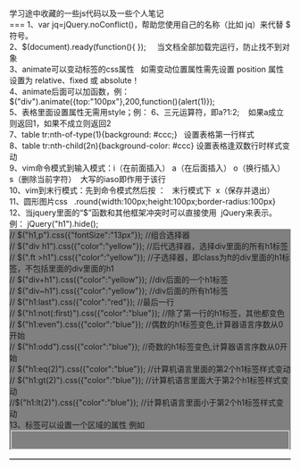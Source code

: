 <!DOCTYPE html>
<html>
<head>
<style type="text/css">
            *{
                       font-family:微软雅黑;
         }

</style>
</head>
<body>
学习途中收藏的一些js代码以及一些个人笔记<br> 
===
1、var jq=jQuery.noConflict()，帮助您使用自己的名称（比如 jq）来代替 $ 符号。<br>
2、$(document).ready(function(){  });     当文档全部加载完运行，防止找不到对象<br>
3、animate可以变动标签的css属性   如需变动位置属性需先设置 position 属性设置为 relative、fixed 或 absolute！<br>
4、animate后面可以加函数，例：$("div").animate({top:"100px"},200,function(){alert(1)});   <br>
5、表格里面设置属性无需用style；例：<table width="700px" border="1px" <br>
6、三元运算符，即a?1:2;    如果a成立则返回1，如果不成立则返回2 <br>
7、table tr:nth-of-type(1){background: #ccc;}   设置表格第一行样式<br>
8、table tr:nth-child(2n){background-color: #ccc} 设置表格逢双数行时样式变动 <br>
9、vim命令模式到输入模式：i（在前面插入） a（在后面插入） o（换行插入） s（删除当前字符）  大写的iaso即作用于该行<br>
10、vim到末行模式：先到命令模式然后按 ：   末行模式下  x（保存并退出）<br>
11、圆形图片css    .round{width:100px;height:100px;border-radius:100px} <br>
12、当jquery里面的“$”函数和其他框架冲突时可以直接使用  jQuery来表示。例：	jQuery("h1").hide();  <br>
            <div style="background:gray"> 
            // $("h1,p").css({"fontSize":"13px"});    //组合选择器<br>
            // $("div h1").css({"color":"yellow"});        //后代选择器，选择div里面的所有h1标签<br>
            // $(".ft >h1").css({"color":"yellow"});    //子选择器，即class为ft的div里面的h1标签，不包括里面的div里面的h1<br>
            // $("div+h1").css({"color":"yellow"});   //div后面的一个h1标签<br>
            // $("div~h1").css({"color":"yellow"});       //div后面的所有h1标签<br>
            // $("h1:last").css({"color":"red"});        //最后一行<br>
            // $("h1:not(:first)").css({"color":"blue"});         //除了第一行的h1标签，其他都变色<br>
            // $("h1:even").css({"color":"blue"});         //偶数的h1标签变色,计算器语言序数从0开始<br>
            // $("h1:odd").css({"color":"blue"});      //奇数的h1标签变色,计算器语言序数从0开始<br>
            // $("h1:eq(2)").css({"color":"blue"});  //计算机语言里面的第2个h1标签样式变动<br>
            // $("h1:gt(2)").css({"color":"blue"});  //计算机语言里面大于第2个h1标签样式变动<br>
            //$("h1:lt(2)").css({"color":"blue"});  //计算机语言里面小于第2个h1标签样式变动<br>
13、</fieldset>标签可以设置一个区域的属性 例如<fieldset  disabled>   <br>
</body>
</html>


